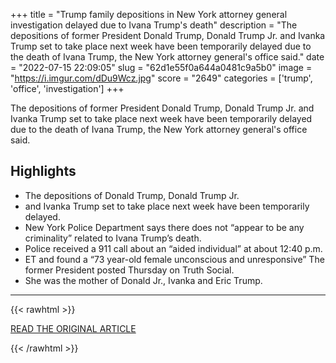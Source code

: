 +++
title = "Trump family depositions in New York attorney general investigation delayed due to Ivana Trump's death"
description = "The depositions of former President Donald Trump, Donald Trump Jr. and Ivanka Trump set to take place next week have been temporarily delayed due to the death of Ivana Trump, the New York attorney general's office said."
date = "2022-07-15 22:09:05"
slug = "62d1e55f0a644a0481c9a5b0"
image = "https://i.imgur.com/dDu9Wcz.jpg"
score = "2649"
categories = ['trump', 'office', 'investigation']
+++

The depositions of former President Donald Trump, Donald Trump Jr. and Ivanka Trump set to take place next week have been temporarily delayed due to the death of Ivana Trump, the New York attorney general's office said.

## Highlights

- The depositions of Donald Trump, Donald Trump Jr.
- and Ivanka Trump set to take place next week have been temporarily delayed.
- New York Police Department says there does not “appear to be any criminality” related to Ivana Trump’s death.
- Police received a 911 call about an “aided individual” at about 12:40 p.m.
- ET and found a “73 year-old female unconscious and unresponsive” The former President posted Thursday on Truth Social.
- She was the mother of Donald Jr., Ivanka and Eric Trump.

---

{{< rawhtml >}}
  <p class="article-category">
    <a target="_blank" href="https://www.cnn.com/2022/07/15/politics/trump-depositions-delayed/index.html">READ THE ORIGINAL ARTICLE</a>
  </p>
{{< /rawhtml >}}

